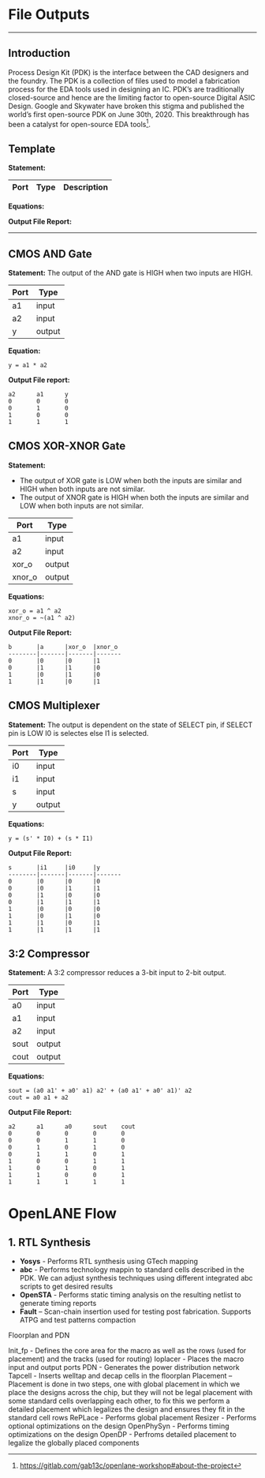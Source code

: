 # File Outputs 

---


## Introduction

Process Design Kit (PDK) is the interface between the CAD designers and the foundry. The PDK is a collection of files used to model a fabrication process for the EDA tools used in designing an IC. PDK’s are traditionally closed-source and hence are the limiting factor to open-source Digital ASIC Design. Google and Skywater have broken this stigma and published the world’s first open-source PDK on June 30th, 2020. This breakthrough has been a catalyst for open-source EDA tools[^1].

[^1]: https://gitlab.com/gab13c/openlane-workshop#about-the-project

## Template

**Statement:**

Port | Type | Description
--- | --- | ---

**Equations:** 

**Output File Report:** 

---

## CMOS AND Gate

**Statement:** The output of the AND gate is HIGH when two inputs are HIGH.

Port | Type 
--- | ---
a1  | input
a2  | input 
y   | output

**Equation:** 
```
y = a1 * a2
```

**Output File report:**

```
a2      a1      y
0       0       0
0       1       0
1       0       0
1       1       1
```
## CMOS XOR-XNOR Gate

**Statement:** 

* The output of XOR gate is LOW when both the inputs are similar and HIGH when both inputs are not similar.
* The output of XNOR gate is HIGH when both the inputs are similar and LOW when both inputs are not similar.

Port | Type
--- | --- 
a1  | input
a2  | input
xor_o   | output 
xnor_o   | output 

**Equations:** 

```
xor_o = a1 ^ a2
xnor_o = ~(a1 ^ a2)
```

**Output File Report:** 

```
b       |a      |xor_o  |xnor_o
--------|-------|-------|-------
0       |0      |0      |1
0       |1      |1      |0
1       |0      |1      |0
1       |1      |0      |1
```

## CMOS Multiplexer

**Statement:** The output is dependent on the state of SELECT pin, if SELECT pin is LOW I0 is selectes else I1 is selected.

Port | Type
--- | --- 
i0  | input
i1  | input
s   | input
y   | output 

**Equations:** 

```
y = (s' * I0) + (s * I1)
```

**Output File Report:** 
```
s       |i1     |i0     |y
--------|-------|-------|-------
0       |0      |0      |0
0       |0      |1      |1
0       |1      |0      |0
0       |1      |1      |1
1       |0      |0      |0
1       |0      |1      |0
1       |1      |0      |1
1       |1      |1      |1
```

## 3:2 Compressor

**Statement:** A 3:2 compressor reduces a 3-bit input to 2-bit output.

Port | Type
--- | ---
a0  | input
a1  | input
a2  | input
sout    | output
cout    | output

**Equations:** 

```
sout = (a0 a1' + a0' a1) a2' + (a0 a1' + a0' a1)' a2
cout = a0 a1 + a2
```

**Output File Report:** 

```
a2      a1      a0      sout    cout
0       0       0       0       0
0       0       1       1       0
0       1       0       1       0
0       1       1       0       1
1       0       0       1       1
1       0       1       0       1
1       1       0       0       1
1       1       1       1       1
```

# OpenLANE Flow

## 1. RTL Synthesis

* **Yosys** - Performs RTL synthesis using GTech mapping
* **abc** - Performs technology mappin to standard cells described in the PDK. We can adjust synthesis techniques using different integrated abc scripts to get desired results
* **OpenSTA** - Performs static timing analysis on the resulting netlist to generate timing reports
* **Fault** – Scan-chain insertion used for testing post fabrication. Supports ATPG and test patterns compaction 

Floorplan and PDN

  
Init_fp - Defines the core area for the macro as well as the rows (used for placement) and the tracks (used for routing)
Ioplacer - Places the macro input and output ports
PDN - Generates the power distribution network
Tapcell - Inserts welltap and decap cells in the floorplan
Placement – Placement is done in two steps, one with global placement in which we place the designs across the chip, but they will not be legal placement with some standard cells overlapping each other, to fix this we perform a detailed placement which legalizes the design and ensures they fit in the standard cell rows
RePLace - Performs global placement
Resizer - Performs optional optimizations on the design
OpenPhySyn - Performs timing optimizations on the design
OpenDP - Perfroms detailed placement to legalize the globally placed components